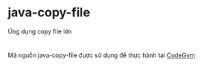 # java-copy-file
Ứng dụng copy file lớn
#
Mã nguồn java-copy-file được sử dụng để thực hành tại [CodeGym](https://codegym.vn)

